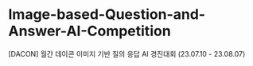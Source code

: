 # Image-based-Question-and-Answer-AI-Competition
[DACON] 월간 데이콘 이미지 기반 질의 응답 AI 경진대회 (23.07.10 - 23.08.07)
